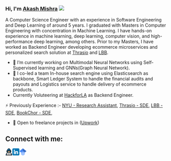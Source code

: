 ### Hi, I'm [Akash Mishra](http://akashmishra.me) <img src="https://media.giphy.com/media/hvRJCLFzcasrR4ia7z/giphy.gif" width="25px">

A Computer Science Engineer with an experience in Software Engineering and Deep Learning of around 5 years. I graduated with Masters in Computer Engineering with concentration in Machine Learning. I have hands-on experience in machine learning, deep learning, computer vision, and high-performance deep learning, among others. Prior to my Masters, I have worked as Backend Engineer developing ecommerce microservices and personalized search solution at [Thrasio](https://thras.io) and [LBB](https://lbb.in).



- 🌱 I’m currently working on Multimodal Neural Networks using Self-Supervised learning and GNNs(Graph Neural Network).
- 🔭 I co-led a team In-house search engine using Elasticsearch as backbone, Smart Ledger System to handle the financial audits and payouts and Logistics service to handle delivery of ecommerce products.
- Currently Voluteering at [HackforLA](hackforla.org) as Backend Engineer.
  
⚡ Previously Experience :- [NYU - Research Assistant](https://nyu.edu), [Thrasio - SDE](https://thras.io), [LBB - SDE](https://lbb.in), [BookChor - SDE](https://bookchor.com), 
- 👯 Open to freelance projects in ([Upwork](https://www.upwork.com/freelancers/~0162796275358602f7?viewMode=1))


## Connect with me:
[<img align="left" alt="codeSTACKr.com" width="22px" src="https://github.com/akashsky1994/AkashSky1994/blob/main/website.png" />][website]
[<img align="left" alt="codeSTACKr | LinkedIn" width="22px" src="https://github.com/akashsky1994/AkashSky1994/blob/main/linkedin.png" />][linkedin]
[<img align="left" alt="codeSTACKr | LinkedIn" width="22px" src="https://github.com/akashsky1994/AkashSky1994/blob/main/google_scholar.png" />][gscholar]
<br />




<!-- This section you create this variables that are used above -->
[website]: http://akashmishra.me
[linkedin]: https://www.linkedin.com/in/akash-mishra1994/
[gscholar]: https://scholar.google.com/citations?user=jIlGXxsAAAAJ&hl=en
